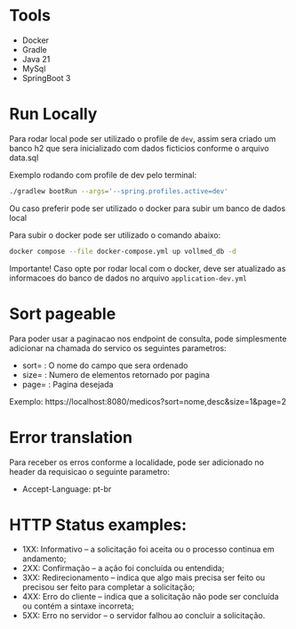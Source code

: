 # Tools

- Docker
- Gradle
- Java 21
- MySql
- SpringBoot 3

# Run Locally

Para rodar local pode ser utilizado o profile de `dev`, assim sera criado um banco h2 que sera inicializado com dados ficticios conforme o arquivo data.sql

Exemplo rodando com profile de dev pelo terminal:

```BASH
./gradlew bootRun --args='--spring.profiles.active=dev'
```

Ou caso preferir pode ser utilizado o docker para subir um banco de dados local

Para subir o docker pode ser utilizado o comando abaixo:

```BASH
docker compose --file docker-compose.yml up vollmed_db -d
```
Importante! Caso opte por rodar local com o docker, deve ser atualizado as informacoes do banco de dados no arquivo `application-dev.yml`


# Sort pageable

Para poder usar a paginacao nos endpoint de consulta, pode simplesmente adicionar na chamada do servico os seguintes parametros:
- sort=<nome do campo> : O nome do campo que sera ordenado
- size=<tamanho da paginacao> : Numero de elementos retornado por pagina
- page=<numero da pagica> : Pagina desejada

Exemplo: https://localhost:8080/medicos?sort=nome,desc&size=1&page=2

# Error translation

Para receber os erros conforme a localidade, pode ser adicionado no header da requisicao o seguinte parametro:

- Accept-Language: pt-br

# HTTP Status examples:

- 1XX: Informativo – a solicitação foi aceita ou o processo continua em andamento;
- 2XX: Confirmação – a ação foi concluída ou entendida;
- 3XX: Redirecionamento – indica que algo mais precisa ser feito ou precisou ser feito para completar a solicitação; 
- 4XX: Erro do cliente – indica que a solicitação não pode ser concluída ou contém a sintaxe incorreta;
- 5XX: Erro no servidor – o servidor falhou ao concluir a solicitação.


